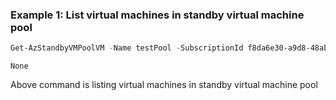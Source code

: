 ### Example 1: List virtual machines in standby virtual machine pool
```powershell
Get-AzStandbyVMPoolVM -Name testPool -SubscriptionId f8da6e30-a9d8-48ab-b05c-3f7fe482e13b -ResourceGroupName test-standbypool 
```

```output
None
```

Above command is listing virtual machines in standby virtual machine pool
